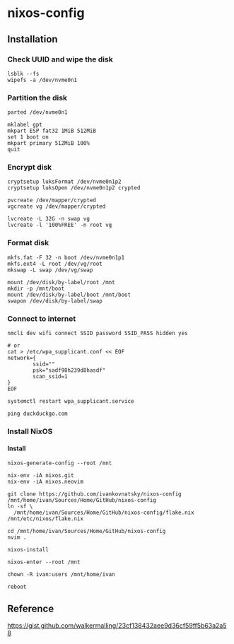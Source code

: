 # nixos-config

## Installation

### Check UUID and wipe the disk

```console
lsblk --fs
wipefs -a /dev/nvme0n1
```

### Partition the disk

```console
parted /dev/nvme0n1

mklabel gpt
mkpart ESP fat32 1MiB 512MiB
set 1 boot on
mkpart primary 512MiB 100%
quit
```

### Encrypt disk

```console
cryptsetup luksFormat /dev/nvme0n1p2
cryptsetup luksOpen /dev/nvme0n1p2 crypted

pvcreate /dev/mapper/crypted
vgcreate vg /dev/mapper/crypted

lvcreate -L 32G -n swap vg
lvcreate -l '100%FREE' -n root vg
```

### Format disk

```console
mkfs.fat -F 32 -n boot /dev/nvme0n1p1
mkfs.ext4 -L root /dev/vg/root
mkswap -L swap /dev/vg/swap

mount /dev/disk/by-label/root /mnt
mkdir -p /mnt/boot
mount /dev/disk/by-label/boot /mnt/boot
swapon /dev/disk/by-label/swap
```

### Connect to internet

```console
nmcli dev wifi connect SSID password SSID_PASS hidden yes

# or
cat > /etc/wpa_supplicant.conf << EOF
network={
        ssid=""
        psk="sadf98h239d8hasdf"
        scan_ssid=1
}
EOF

systemctl restart wpa_supplicant.service

ping duckduckgo.com
```

### Install NixOS

#### Install

```console
nixos-generate-config --root /mnt

nix-env -iA nixos.git
nix-env -iA nixos.neovim

git clone https://github.com/ivankovnatsky/nixos-config /mnt/home/ivan/Sources/Home/GitHub/nixos-config
ln -sf \
  /mnt/home/ivan/Sources/Home/GitHub/nixos-config/flake.nix /mnt/etc/nixos/flake.nix

cd /mnt/home/ivan/Sources/Home/GitHub/nixos-config
nvim .

nixos-install

nixos-enter --root /mnt

chown -R ivan:users /mnt/home/ivan

reboot
```

## Reference

<https://gist.github.com/walkermalling/23cf138432aee9d36cf59ff5b63a2a58>
